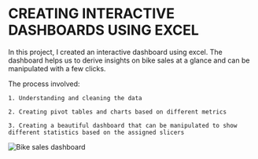 # CREATING INTERACTIVE DASHBOARDS USING EXCEL
In this project, I created an interactive dashboard using excel. The dashboard helps us to derive insights on bike sales at a glance and can be manipulated with a few clicks.

The process involved:

    1. Understanding and cleaning the data 
    
    2. Creating pivot tables and charts based on different metrics
    
    3. Creating a beautiful dashboard that can be manipulated to show different statistics based on the assigned slicers
    
    
![Bike sales dashboard](https://user-images.githubusercontent.com/122744492/212559760-e0344927-94fc-4a7f-9dad-0c85baff9348.PNG)





